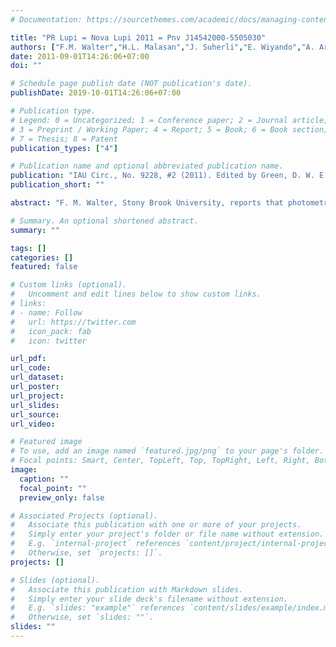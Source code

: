 ```yaml
---
# Documentation: https://sourcethemes.com/academic/docs/managing-content/

title: "PR Lupi = Nova Lupi 2011 = Pnv J14542000-5505030"
authors: ["F.M. Walter","H.L. Malasan","J. Suherli","E. Wiyando","A. Arai","H. Kawakita"]
date: 2011-09-01T14:26:06+07:00
doi: ""

# Schedule page publish date (NOT publication's date).
publishDate: 2019-10-01T14:26:06+07:00

# Publication type.
# Legend: 0 = Uncategorized; 1 = Conference paper; 2 = Journal article;
# 3 = Preprint / Working Paper; 4 = Report; 5 = Book; 6 = Book section;
# 7 = Thesis; 8 = Patent
publication_types: ["4"]

# Publication name and optional abbreviated publication name.
publication: "IAU Circ., No. 9228, #2 (2011). Edited by Green, D. W. E."
publication_short: ""

abstract: "F. M. Walter, Stony Brook University, reports that photometric and spectroscopic observations were obtained using the SMARTS/Cerro Tololo facilities, starting on Aug. 9 UT. Photometry with the 1.3-m telescope (+ ANDICAM dual-channel photometer) shows maximum light (V = 9.1, K = 6.2) within a day or two of Aug. 13.0 UT; by Aug. 23.0, the nova had faded to V = 11.2 and K = 8.1. Optical spectroscopy with the 1.5-m telescope (+ RC specrograph) between Aug. 9.0 and 22.0 shows the spectrum of a classical 'Fe II'-type nova near maximum light. A similar assessment was determined by H. L. Malasan, J. Suherli, and E. Wiyando, Bosscha Observatory, Institut Teknologi Bandung, Indonesia; and A. Arai and H. Kawakita, Koyama Astronomical Observatory, Kyoto Sangyo University, Japan, from optical spectroscopy obtained on Aug. 16.6 UT at Bosscha Observatory. The spectroscopic details are given on CBET 2796."

# Summary. An optional shortened abstract.
summary: ""

tags: []
categories: []
featured: false

# Custom links (optional).
#   Uncomment and edit lines below to show custom links.
# links:
# - name: Follow
#   url: https://twitter.com
#   icon_pack: fab
#   icon: twitter

url_pdf:
url_code:
url_dataset:
url_poster:
url_project:
url_slides:
url_source:
url_video:

# Featured image
# To use, add an image named `featured.jpg/png` to your page's folder. 
# Focal points: Smart, Center, TopLeft, Top, TopRight, Left, Right, BottomLeft, Bottom, BottomRight.
image:
  caption: ""
  focal_point: ""
  preview_only: false

# Associated Projects (optional).
#   Associate this publication with one or more of your projects.
#   Simply enter your project's folder or file name without extension.
#   E.g. `internal-project` references `content/project/internal-project/index.md`.
#   Otherwise, set `projects: []`.
projects: []

# Slides (optional).
#   Associate this publication with Markdown slides.
#   Simply enter your slide deck's filename without extension.
#   E.g. `slides: "example"` references `content/slides/example/index.md`.
#   Otherwise, set `slides: ""`.
slides: ""
---
```

